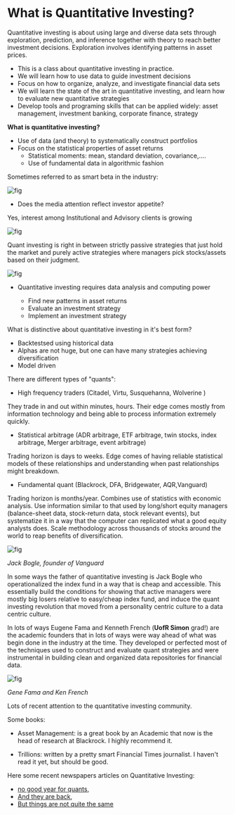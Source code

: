 What is Quantitative Investing?
====================

Quantitative investing is about using
large and diverse data
sets through exploration, prediction, and inference together with theory to reach better investment decisions.  Exploration involves
identifying patterns in asset prices.  

* This is a class about quantitative investing in practice.
* We will learn how to use data to guide investment decisions
* Focus on how to organize, analyze, and investigate financial data sets
* We will learn the state of the art in quantitative investing, and learn how to evaluate new quantitative strategies
* Develop tools and programing skills that can be applied widely: asset management, investment banking, corporate finance, strategy

**What is quantitative investing?**

* Use of data (and theory) to systematically construct portfolios
* Focus on the statistical properties of asset returns
  - Statistical moments: mean, standard deviation, covariance,….
  - Use of fundamental data in algorithmic fashion

Sometimes referred to as smart beta in the industry:

![fig](../../assets/plots/intro1.jpg)

* Does the media attention reflect investor appetite?

Yes, interest among Institutional and Advisory clients is growing

![fig](../../assets/plots/intro2.jpg)

Quant investing is right in between strictly passive strategies that just hold the market and purely active strategies where managers pick stocks/assets based on their judgment.

![fig](../../assets/plots/intro3.jpg)

* Quantitative investing requires data analysis and computing power

  - Find new patterns in asset returns
  - Evaluate an investment strategy
  - Implement an investment strategy

What is distinctive about quantitative investing in it's best form?

* Backtestsed using historical data
* Alphas are not huge, but one can have many strategies achieving diversification
* Model driven

There are different types of "quants":

- High frequency traders (Citadel, Virtu, Susquehanna, Wolverine )

 They trade in and out within minutes, hours. Their edge comes mostly from information technology and being able to process information extremely quickly.

 - Statistical arbitrage (ADR arbitrage, ETF arbitrage, twin stocks, index arbitrage, Merger arbitrage, event arbitrage)

 Trading horizon is days to weeks. Edge comes of having reliable statistical models of these relationships and understanding when past relationships might breakdown.

 - Fundamental quant (Blackrock, DFA, Bridgewater, AQR,Vanguard)

 Trading horizon is months/year. Combines use of statistics with economic analysis. Use information similar to that used by  long/short equity managers (balance-sheet data, stock-return data, stock relevant events), but systematize it in a way that the  computer can replicated what a good equity analysts does. Scale methodology  across thousands of stocks around the world to reap benefits of diversification.

 ![fig](../../assets/plots/intro4.jpg)

 *Jack Bogle, founder of Vanguard*

 In some ways the father of quantitative investing is Jack Bogle who operationalized the index fund in a way that is cheap and accessible. This essentially build the conditions for showing that active managers were mostly big losers relative to easy/cheap index fund, and induce the quant investing revolution that moved from a personality centric culture to a data centric culture.

 In lots of ways Eugene Fama and Kenneth French (**UofR Simon** grad!) are the academic founders that in lots of ways were way ahead of what was begin done in the industry at the time. They developed or perfected most of the techniques used to construct and evaluate quant strategies and were instrumental in building clean and organized data repositories for financial data.


 ![fig](../../assets/plots/intro5.jpg)

 *Gene Fama and Ken French*

Lots of recent attention to the quantitative investing community.

Some books:
* Asset Management: is a great book by an Academic that now is the head of research at Blackrock. I highly recommend it.

* Trillions: written by a pretty smart Financial Times journalist. I haven't read it yet, but should be good.

 Here some recent newspapers articles on Quantitative Investing:

* [no good year for quants](https://github.com/amoreira2/Lectures/blob/09526a0cdfc6c60b6b2ad63389f266ac7b5433fa/assets/papers/A%20terrible,%C2%A0horrible,%20no-good%C2%A0year%20for%20quants%20_%20Financial%20Times.pdf),
* [And they are back](https://github.com/amoreira2/Lectures/blob/09526a0cdfc6c60b6b2ad63389f266ac7b5433fa/assets/papers/%E2%80%98Quant%20winter%E2%80%99%20thaw%20ends%20long%20spell%20of%20drab%20returns%20for%20funds%20_%20Financial%20Times.pdf),
* [But things are not quite the same](https://github.com/amoreira2/Lectures/blob/09526a0cdfc6c60b6b2ad63389f266ac7b5433fa/assets/papers/Investors%20brace%20for%20%E2%80%98major%20shift%E2%80%99%20as%20momentum%20and%20value%20collide%20_%20Financial%20Times.pdf)
